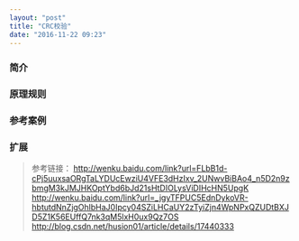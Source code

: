 ```yaml
---
layout: "post"
title: "CRC校验"
date: "2016-11-22 09:23"
---
```


### 简介

### 原理规则

<!-- more -->



### 参考案例

### 扩展




> 参考链接：
> http://wenku.baidu.com/link?url=FLbB1d-cPj5uuxsaORgTaLYDUcEwziU4VFE3dHzIxv_2UNwvBiBAo4_n5D2n9zbmgM3kJMJHKOptYbd6bJd21sHtDIOLysViDIHcHN5UpgK
> http://wenku.baidu.com/link?url=_jgyTFPUC5EdnDykoVR-hbtutdNnZjgOhlbHaJ0Ipcy04SZiLHCaUY2zTyiZjn4WpNPxQZUDtBXJD5Z1K56EUffQ7nk3qM5lxH0ux9Qz7OS
> http://blog.csdn.net/husion01/article/details/17440333
